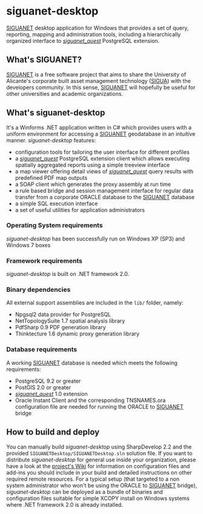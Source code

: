 siguanet-desktop
================

[SIGUANET](https://github.com/labgeo/siguanet-dbsetup) desktop application for Windows that provides a set of query, reporting, mapping and administration tools, including a hierarchically organized interface to [*siguanet_quest*](https://github.com/labgeo/siguanet_quest) PostgreSQL extension.

## What's SIGUANET?
[SIGUANET](https://github.com/labgeo/siguanet-dbsetup) is a free software project that aims to share the University of Alicante's corporate built asset management technology ([SIGUA](http://www.sigua.ua.es)) with the developers community.
In this sense, [SIGUANET](https://github.com/labgeo/siguanet-dbsetup) will hopefully be useful for other universities and academic organizations.

## What's siguanet-desktop
It's a Winforms .NET application written in C# which provides users with a uniform environment for accessing a [SIGUANET](https://github.com/labgeo/siguanet-dbsetup) geodatabase in an intuitive manner.
*siguanet-desktop* features:
* configuration tools for tailoring the user interface for different profiles
* a [*siguanet_quest*](https://github.com/labgeo/siguanet_quest) PostgreSQL extension client which allows executing spatially aggregated reports using a simple treeview interface
* a map viewer offering detail views of [*siguanet_quest*](https://github.com/labgeo/siguanet_quest) query results with predefined PDF map outputs
* a SOAP client which generates the proxy assembly at run time
* a rule based bridge and session management interface for regular data transfer from a corporate ORACLE database to the [SIGUANET](https://github.com/labgeo/siguanet-dbsetup) database
* a simple SQL execution interface
* a set of useful utilities for application administrators

### Operating System requirements
*siguanet-desktop* has been successfully run on Windows XP (SP3) and Windows 7 boxes

### Framework requirements
*siguanet-desktop* is built on .NET framework 2.0.

### Binary dependencies
All external support assemblies are included in the `lib/` folder, namely:
* Npgsql2 data provider for PostgreSQL
* NetTopologySuite 1.7 spatial analysis library
* PdfSharp 0.9 PDF generation library
* Thinktecture 1.6 dynamic proxy generation library

### Database requirements
A working [SIGUANET](https://github.com/labgeo/siguanet-dbsetup) database is needed which meets the following requirements:
* PostgreSQL 9.2 or greater
* PostGIS 2.0 or greater
* [*siguanet_quest*](https://github.com/labgeo/siguanet_quest) 1.0 extension
* Oracle Instant Client and the corresponding TNSNAMES.ora configuration file are needed for running the ORACLE to [SIGUANET](https://github.com/labgeo/siguanet-dbsetup) bridge

## How to build and deploy
You can manually build  *siguanet-desktop* using SharpDevelop 2.2 and the provided `SIGUANETDesktop/SIGUANETDesktop.sln` solution file. If you want to distribute *siguanet-desktop* for general use inside your organization, please have a look at the [project's Wiki](https://github.com/labgeo/siguanet-desktop/wiki) for information on configuration files and add-ins you should include in your build and detailed instructions on other required remote resources. For a typical setup (that targeted to a non system administrator who won't be using the ORACLE to [SIGUANET](https://github.com/labgeo/siguanet-dbsetup) bridge), *siguanet-desktop* can be deployed as a bundle of binaries and configuration files suitable for simple XCOPY install on Windows systems where .NET framework 2.0 is already installed.
